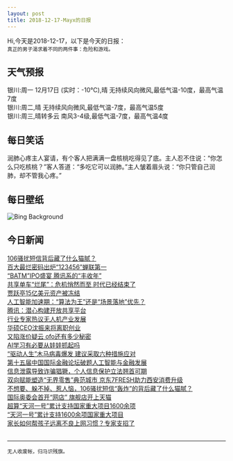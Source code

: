 ```yaml
---
layout: post
title: 2018-12-17-Mayx的日报
---
```


Hi,今天是2018-12-17，以下是今天的日报：<br><small>
真正的男子渴求着不同的两件事：危险和游戏。</small><!--more-->
## 天气预报
银川:周一 12月17日 (实时：-10℃),晴 无持续风向微风,最低气温-10度，最高气温7度<br>银川:周二,晴 无持续风向微风,最低气温-7度，最高气温5度<br>银川:周三,晴转多云 南风3-4级,最低气温-7度，最高气温4度
## 每日笑话
润肺心疼主人宴请，有个客人把满满一盘核桃吃得见了底。主人忍不住说：“你怎么只吃核桃？”客人答道：“多吃它可以润肺。”主人皱着眉头说：“你只管自己润肺，却不管我心疼。”
## 每日壁纸
![Bing Background](https://cn.bing.com/az/hprichbg/rb/MuranoChristmas_EN-US10759540271_1920x1080.jpg "Holiday decorations on a canal in Murano, Italy (© John Warburton-Lee/DanitaDelimont.com)")
## 今日新闻

[106骚扰短信背后藏了什么猫腻？](http://it.people.com.cn/n1/2018/1217/c1009-30470297.html)   
[百大最烂密码出炉“123456”蝉联第一](http://it.people.com.cn/n1/2018/1217/c1009-30470282.html)   
[“BATM”IPO盛宴 腾讯系的“丰收年”](http://it.people.com.cn/n1/2018/1217/c1009-30470007.html)   
[共享单车“烂尾”：危机悄然而至 时代已经结束了](http://it.people.com.cn/n1/2018/1217/c1009-30470002.html)   
[贾跃亭15亿美元资产被冻结](http://it.people.com.cn/n1/2018/1217/c1009-30469950.html)   
[人工智能加速期：“算法为王”还是“场景落地”优先？](http://it.people.com.cn/n1/2018/1217/c1009-30469925.html)   
[腾讯：潜心构建开放共享平台](http://it.people.com.cn/n1/2018/1217/c1009-30469891.html)   
[行业专家热议无人机产业发展](http://it.people.com.cn/n1/2018/1217/c1009-30469901.html)   
[华硕CEO沈振来将离职创业](http://it.people.com.cn/n1/2018/1217/c1009-30469927.html)   
[又陷涨价疑云 ofo还有多少秘密](http://it.people.com.cn/n1/2018/1217/c1009-30469928.html)   
[AI学习有必要从娃娃抓起吗](http://it.people.com.cn/n1/2018/1217/c1009-30469924.html)   
[“驱动人生”木马病毒爆发 建议采取六种措施应对](http://it.people.com.cn/n1/2018/1216/c1009-30469703.html)   
[第十五届中国国际金融论坛破题人工智能与金融发展](http://it.people.com.cn/n1/2018/1216/c1009-30469681.html)   
[信息泄露导致诈骗猖獗，个人信息保护立法翘首可期](http://it.people.com.cn/n1/2018/1216/c1009-30469678.html)   
[双向赋能塑造“无界零售”典范城市 京东7FRESH助力西安消费升级](http://it.people.com.cn/n1/2018/1216/c1009-30469671.html)   
[不想要、躲不掉、惹人恼，106骚扰短信“轰炸”的背后藏了什么猫腻？](http://it.people.com.cn/n1/2018/1216/c1009-30469655.html)   
[国际奥委会首开“网店” 旗舰店开上天猫](http://it.people.com.cn/n1/2018/1216/c1009-30469353.html)   
[超算“天河一号”累计支持国家重大项目1600余项](http://it.people.com.cn/n1/2018/1216/c1009-30469336.html)   
[“天河一号”累计支持1600余项国家重大项目](http://it.people.com.cn/n1/2018/1216/c1009-30469338.html)   
[家长如何帮孩子远离不良上网习惯？专家支招了](http://it.people.com.cn/n1/2018/1215/c1009-30469075.html)   
<br />

***

<small>无人收废帐，归马识残旗。</small>

